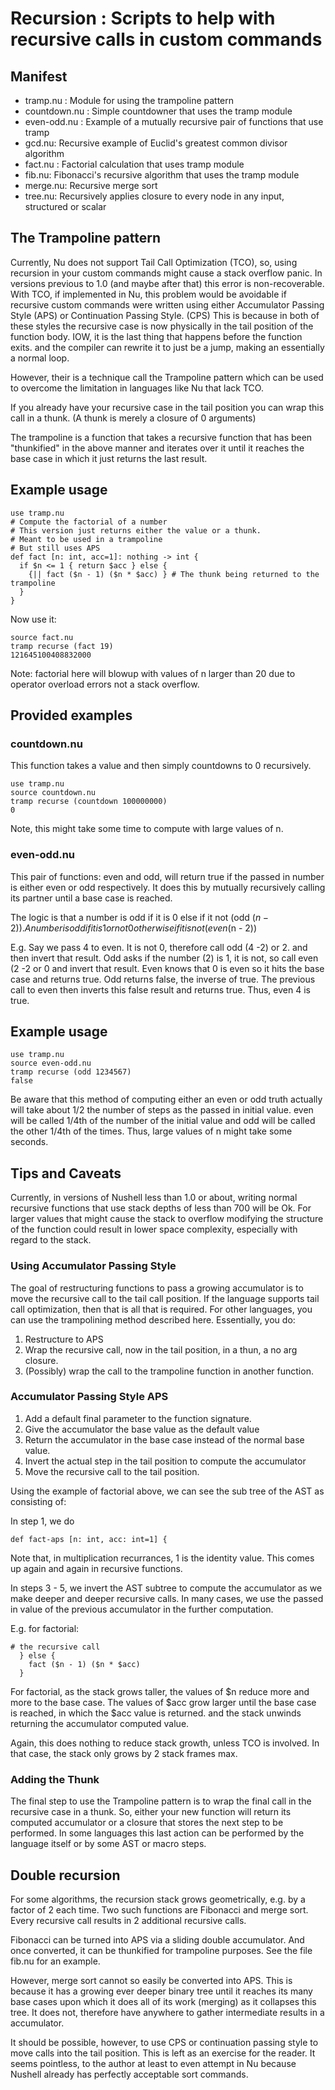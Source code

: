 # Recursion : Scripts to help with recursive calls in custom commands

## Manifest

- tramp.nu : Module for using the trampoline pattern
- countdown.nu : Simple countdowner that uses the tramp module
- even-odd.nu : Example of a mutually recursive pair of functions that use tramp
- gcd.nu: Recursive example of Euclid's greatest common divisor algorithm
- fact.nu : Factorial calculation that uses tramp module
- fib.nu: Fibonacci's recursive algorithm that uses the tramp module
- merge.nu: Recursive merge sort
- tree.nu: Recursively applies closure to every node in any input, structured or scalar

## The Trampoline pattern

Currently, Nu does not support Tail Call Optimization (TCO), so, using
recursion in your custom commands might cause a stack overflow panic. In versions
previous to 1.0 (and maybe after that) this error is non-recoverable.
With TCO, if implemented in Nu, this problem would be avoidable if recursive
custom commands were written using either Accumulator Passing Style (APS) or
Continuation Passing Style. (CPS) This is because in both of these styles
the recursive case is now physically in the tail position of the function body.
IOW, it is the last thing that happens before the function exits. and the
compiler can rewrite it to just be a jump, making an essentially a normal loop.

However, their is a technique call the Trampoline pattern which can be used to
overcome the limitation in languages like Nu that lack TCO.

If you already have your recursive case in the tail position you can wrap
this call in a thunk.
(A thunk is merely a closure of 0 arguments)

The trampoline is a function that takes a recursive function that has been
"thunkified" in the above manner and iterates over it until it reaches the base
case in which it just returns the last result.

## Example usage

```nu
use tramp.nu
# Compute the factorial of a number
# This version just returns either the value or a thunk.
# Meant to be used in a trampoline
# But still uses APS
def fact [n: int, acc=1]: nothing -> int {
  if $n <= 1 { return $acc } else {
    {|| fact ($n - 1) ($n * $acc) } # The thunk being returned to the trampoline
  }
}
```

Now use it:

```nu
source fact.nu
tramp recurse (fact 19)
121645100408832000
```

Note: factorial here will blowup with values of n larger than 20 due to operator
overload errors not a stack overflow.

## Provided examples

### countdown.nu

This function takes a value and then simply countdowns to 0 recursively.

```nu
use tramp.nu
source countdown.nu
tramp recurse (countdown 100000000)
0
```

Note, this might take some time to compute with large values of n.

### even-odd.nu

This pair of functions: even and odd, will return true if the passed in number
is either even or odd respectively. It does this by mutually recursively calling
its partner until a base case is reached.

The logic is that a number is odd if it is 0 else if it not (odd ($n - 2)).
A number is odd if it is 1 or not 0 otherwise if it is not (even ($n - 2))

E.g. Say we pass 4 to even.
It is not 0, therefore call odd (4 -2) or 2. and then invert that result.
Odd asks if the number (2) is 1, it is not, so call even (2 -2 or 0 and invert that result.
Even knows that 0 is even so it hits the base case and returns true.
Odd returns false, the inverse of true.
The previous call to even then inverts this false result and returns true.
Thus, even 4 is true.

## Example usage

```nu
use tramp.nu
source even-odd.nu
tramp recurse (odd 1234567)
false
```

Be aware that this method of computing either an even or odd truth actually
will take about 1/2 the number of steps as the passed in initial value. even
will be called 1/4th of the number of the initial value and odd will
be called the other 1/4th of the times.
Thus, large values of n might take some seconds.

## Tips and Caveats

Currently, in versions of Nushell less than 1.0 or about, writing normal
recursive functions that use stack depths of less than 700 will be Ok.
For larger values that might cause the stack to overflow modifying the structure
of the function could result in lower space complexity, especially with regard
to the stack.

### Using Accumulator Passing Style

The goal of restructuring functions to pass a growing accumulator is to move
the recursive call to the tail call position. If the language supports
tail call optimization, then that is all that is required. For other languages,
you can use the trampolining method described here. Essentially, you do:

1. Restructure to APS
2. Wrap the recursive call, now in the tail position, in a thun, a no arg closure.
3. (Possibly) wrap the call to the trampoline function in another function.

### Accumulator Passing Style APS

1. Add a default final parameter to the function signature.
2. Give the accumulator the base value as the default value
3. Return the accumulator in the base case instead of the normal base value.
4. Invert the actual step in the tail position to compute the accumulator
5. Move the recursive call to the tail position.

Using the example of factorial above, we can see the sub tree of the AST as
consisting of:

In step 1, we do

```nu
def fact-aps [n: int, acc: int=1] {
```

Note that, in multiplication recurrances, 1 is the identity value.
This comes up again and again in recursive functions.

In steps 3 - 5, we invert the AST subtree to compute the accumulator
as we make deeper and deeper recursive calls. In many cases, we use the passed
in value of the previous accumulator in the further computation.

E.g. for factorial:

```nu
# the recursive call
  } else {
    fact ($n - 1) ($n * $acc)
  }
```

For factorial, as the stack grows taller, the values of $n reduce more and more
to the base case. The values of $acc grow larger until the base case is
reached, in which the $acc value is returned.
and the stack unwinds returning the accumulator computed value.

Again, this does nothing to reduce stack growth, unless TCO is involved.
In that case, the stack only grows by 2 stack frames max.

### Adding the Thunk

The final step to use the Trampoline pattern is to wrap the final call in
the recursive case in a thunk. So, either your new function will return
its computed accumulator
or a closure that stores the next step to be performed. In some languages
this last action can be performed by the language itself or by some AST or macro
steps.

## Double recursion

For some algorithms, the recursion stack grows geometrically, e.g. by a factor
of 2 each time. Two such functions are Fibonacci and merge sort. Every
recursive call results in 2 additional recursive calls.

Fibonacci can be turned into APS via a sliding double accumulator.
And once converted, it can be thunkified for trampoline purposes. See the file fib.nu
for an example.

However, merge sort cannot so easily be converted into APS.
This is because it has a growing ever deeper binary tree until it reaches
its many base cases upon which it does all of its work (merging) as it collapses this
tree.
It does not, therefore have anywhere to gather intermediate results in a
accumulator.

It should be possible, however, to use CPS or continuation passing style
to move calls into the tail position. This is left as an exercise for the reader.
It seems pointless, to the author at least to even attempt in Nu because
Nushell already has perfectly acceptable sort commands.
